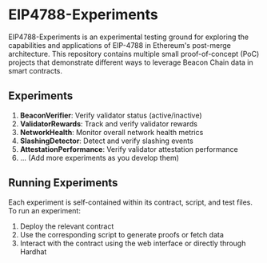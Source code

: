 # EIP4788-Experiments
EIP4788-Experiments is an experimental testing ground for exploring the capabilities and applications of EIP-4788 in Ethereum's post-merge architecture. This repository contains multiple small proof-of-concept (PoC) projects that demonstrate different ways to leverage Beacon Chain data in smart contracts.


## Experiments

1. **BeaconVerifier**: Verify validator status (active/inactive)
2. **ValidatorRewards**: Track and verify validator rewards
3. **NetworkHealth**: Monitor overall network health metrics
4. **SlashingDetector**: Detect and verify slashing events
5. **AttestationPerformance**: Verify validator attestation performance
6. ... (Add more experiments as you develop them)


## Running Experiments

Each experiment is self-contained within its contract, script, and test files. To run an experiment:

1. Deploy the relevant contract
2. Use the corresponding script to generate proofs or fetch data
3. Interact with the contract using the web interface or directly through Hardhat

